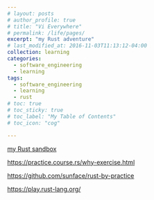 ```yaml
---
# layout: posts
# author_profile: true
# title: "Vi Everywhere"
# permalink: /life/pages/
excerpt: "my Rust adventure"
# last_modified_at: 2016-11-03T11:13:12-04:00
collection: learning
categories:
  - software_engineering
  - learning
tags:
  - software_engineering
  - learning
  - rust
# toc: true
# toc_sticky: true
# toc_label: "My Table of Contents"
# toc_icon: "cog"

---
```


[my Rust sandbox](https://github.com/friendlyantz/rust-sandbox)

https://practice.course.rs/why-exercise.html

https://github.com/sunface/rust-by-practice

https://play.rust-lang.org/



